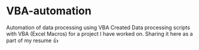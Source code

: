 # VBA-automation
Automation of data processing using VBA
Created Data processing scripts with VBA (Excel Macros) for a project I have worked on. Sharing it here as a part of my resume 👍
